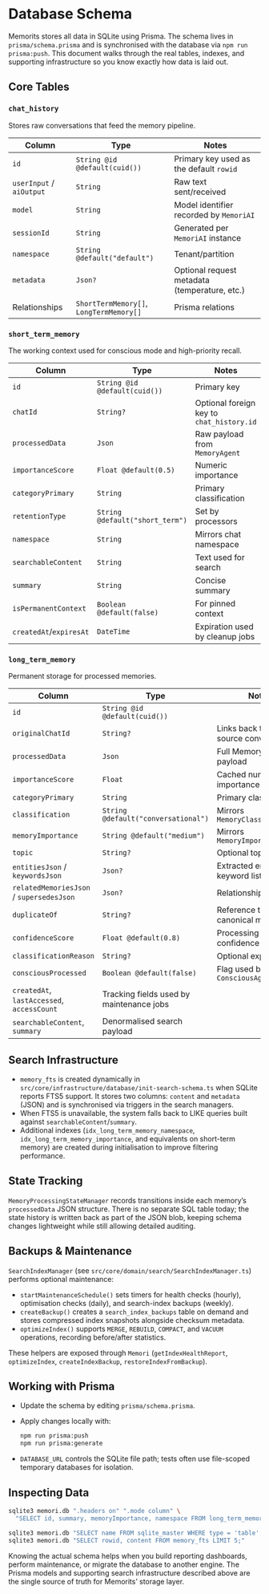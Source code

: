 # Database Schema

Memorits stores all data in SQLite using Prisma. The schema lives in `prisma/schema.prisma` and is synchronised with the database via `npm run prisma:push`. This document walks through the real tables, indexes, and supporting infrastructure so you know exactly how data is laid out.

## Core Tables

### `chat_history`

Stores raw conversations that feed the memory pipeline.

| Column | Type | Notes |
| --- | --- | --- |
| `id` | `String @id @default(cuid())` | Primary key used as the default `rowid` |
| `userInput` / `aiOutput` | `String` | Raw text sent/received |
| `model` | `String` | Model identifier recorded by `MemoriAI` |
| `sessionId` | `String` | Generated per `MemoriAI` instance |
| `namespace` | `String @default("default")` | Tenant/partition | 
| `metadata` | `Json?` | Optional request metadata (temperature, etc.) |
| Relationships | `ShortTermMemory[]`, `LongTermMemory[]` | Prisma relations |

### `short_term_memory`

The working context used for conscious mode and high-priority recall.

| Column | Type | Notes |
| --- | --- | --- |
| `id` | `String @id @default(cuid())` | Primary key |
| `chatId` | `String?` | Optional foreign key to `chat_history.id` |
| `processedData` | `Json` | Raw payload from `MemoryAgent` |
| `importanceScore` | `Float @default(0.5)` | Numeric importance |
| `categoryPrimary` | `String` | Primary classification |
| `retentionType` | `String @default("short_term")` | Set by processors |
| `namespace` | `String` | Mirrors chat namespace |
| `searchableContent` | `String` | Text used for search |
| `summary` | `String` | Concise summary |
| `isPermanentContext` | `Boolean @default(false)` | For pinned context |
| `createdAt`/`expiresAt` | `DateTime` | Expiration used by cleanup jobs |

### `long_term_memory`

Permanent storage for processed memories.

| Column | Type | Notes |
| --- | --- | --- |
| `id` | `String @id @default(cuid())` |
| `originalChatId` | `String?` | Links back to the source conversation |
| `processedData` | `Json` | Full MemoryAgent payload |
| `importanceScore` | `Float` | Cached numeric importance |
| `categoryPrimary` | `String` | Primary classification |
| `classification` | `String @default("conversational")` | Mirrors `MemoryClassification` |
| `memoryImportance` | `String @default("medium")` | Mirrors `MemoryImportanceLevel` |
| `topic` | `String?` | Optional topic |
| `entitiesJson` / `keywordsJson` | `Json?` | Extracted entity & keyword lists |
| `relatedMemoriesJson` / `supersedesJson` | `Json?` | Relationship graph |
| `duplicateOf` | `String?` | Reference to canonical memory |
| `confidenceScore` | `Float @default(0.8)` | Processing confidence |
| `classificationReason` | `String?` | Optional explanation |
| `consciousProcessed` | `Boolean @default(false)` | Flag used by `ConsciousAgent` |
| `createdAt`, `lastAccessed`, `accessCount` | Tracking fields used by maintenance jobs |
| `searchableContent`, `summary` | Denormalised search payload |

## Search Infrastructure

- `memory_fts` is created dynamically in `src/core/infrastructure/database/init-search-schema.ts` when SQLite reports FTS5 support. It stores two columns: `content` and `metadata` (JSON) and is synchronised via triggers in the search managers.
- When FTS5 is unavailable, the system falls back to LIKE queries built against `searchableContent`/`summary`.
- Additional indexes (`idx_long_term_memory_namespace`, `idx_long_term_memory_importance`, and equivalents on short-term memory) are created during initialisation to improve filtering performance.

## State Tracking

`MemoryProcessingStateManager` records transitions inside each memory’s `processedData` JSON structure. There is no separate SQL table today; the state history is written back as part of the JSON blob, keeping schema changes lightweight while still allowing detailed auditing.

## Backups & Maintenance

`SearchIndexManager` (see `src/core/domain/search/SearchIndexManager.ts`) performs optional maintenance:

- `startMaintenanceSchedule()` sets timers for health checks (hourly), optimisation checks (daily), and search-index backups (weekly).
- `createBackup()` creates a `search_index_backups` table on demand and stores compressed index snapshots alongside checksum metadata.
- `optimizeIndex()` supports `MERGE`, `REBUILD`, `COMPACT`, and `VACUUM` operations, recording before/after statistics.

These helpers are exposed through `Memori` (`getIndexHealthReport`, `optimizeIndex`, `createIndexBackup`, `restoreIndexFromBackup`).

## Working with Prisma

- Update the schema by editing `prisma/schema.prisma`.
- Apply changes locally with:

  ```bash
  npm run prisma:push
  npm run prisma:generate
  ```

- `DATABASE_URL` controls the SQLite file path; tests often use file-scoped temporary databases for isolation.

## Inspecting Data

```bash
sqlite3 memori.db ".headers on" ".mode column" \
  "SELECT id, summary, memoryImportance, namespace FROM long_term_memory ORDER BY createdAt DESC LIMIT 5;"

sqlite3 memori.db "SELECT name FROM sqlite_master WHERE type = 'table';"
sqlite3 memori.db "SELECT rowid, content FROM memory_fts LIMIT 5;"
```

Knowing the actual schema helps when you build reporting dashboards, perform maintenance, or migrate the database to another engine. The Prisma models and supporting search infrastructure described above are the single source of truth for Memorits’ storage layer.
